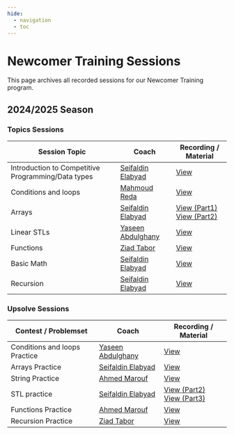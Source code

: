 ```yaml
---
hide:
  - navigation
  - toc
---
```


# Newcomer Training Sessions

This page archives all recorded sessions for our Newcomer Training program.

<div class="level-section">
  <h2>2024/2025 Season</h2>
  
  <h3>Topics Sessions</h3>
  <table class="sessions-table">
    <thead>
        <tr>
            <th>Session Topic</th>
            <th>Coach</th>
            <th>Recording / Material</th>
        </tr>
    </thead>
    <tbody>
        <tr>
            <td>Introduction to Competitive Programming/Data types</td>
            <td>
                <a href="../../community/coaches/#seifaldin-elabyad">Seifaldin Elabyad</a>
            </td>
            <td>
              <a href="https://www.youtube.com/watch?v=EJT1JN1Uy1o" target="_blank">View</a>
            </td>
        </tr>
        <tr>
            <td>Conditions and loops</td>
            <td>
                <a href="../../community/coaches/#mahmoud-reda">Mahmoud Reda</a>
            </td>
            <td><a href="https://www.youtube.com/watch?v=QCanwM1d5AE" target="_blank">View</a></td>
        </tr>
        <tr>
            <td>Arrays</td>
            <td>
                <a href="../../community/coaches/#seifaldin-elabyad">Seifaldin Elabyad</a>
            </td>
            <td>
                <a href="https://www.youtube.com/watch?v=oS5m8VSxNkY" target="_blank">View (Part1)</a>
                <br>
                <a href="https://www.youtube.com/watch?v=pAp4ybwq5j0" target="_blank">View (Part2)</a>
            </td>
        </tr>
        <tr>
            <td>Linear STLs</td>
            <td>
                <a href="../../community/coaches/#yaseen-abdulghany">Yaseen Abdulghany</a>
            </td>
            <td><a href="https://www.youtube.com/watch?v=jWdY0vF0xHw" target="_blank">View</a></td>
        </tr>
        <tr>
            <td>Functions</td>
            <td>
                <a href="../../community/coaches/#ziad-tabor">Ziad Tabor</a>
            </td>
            <td><a href="https://drive.google.com/file/d/1aRo-KMDv-3NysLAzVsomDJ5DnjlLaCJx/view" target="_blank">View</a></td>
        </tr>
        <tr>
            <td>Basic Math</td>
            <td>
                <a href="../../community/coaches/#seifaldin-elabyad">Seifaldin Elabyad</a>
            </td>
            <td><a href="https://www.youtube.com/watch?v=AxH9h-mNlLY" target="_blank">View</a></td>
        </tr>
        <tr>
            <td>Recursion</td>
            <td>
                <a href="../../community/coaches/#seifaldin-elabyad">Seifaldin Elabyad</a>
            </td>
            <td><a href="https://drive.google.com/file/d/1XBRf9qlr6MdJdPTylJ2o8uEDlJ6CWTN8/view" target="_blank">View</a></td>
        </tr>
    </tbody>
  </table>

  <h3>Upsolve Sessions</h3>
  <table class="sessions-table">
    <thead>
        <tr>
            <th>Contest / Problemset</th>
            <th>Coach</th>
            <th>Recording / Material</th>
        </tr>
    </thead>
    <tbody>
        <tr>
            <td>Conditions and loops Practice</td>
            <td>
                <a href="../../community/coaches/#yaseen-abdulghany">Yaseen Abdulghany</a>
            </td>
            <td><a href="https://www.youtube.com/watch?v=c2SMx3HcXCg" target="_blank">View</a></td>
        </tr>
        <tr>
            <td>Arrays Practice</td>
            <td>
                <a href="../../community/coaches/#seifaldin-elabyad">Seifaldin Elabyad</a>
            </td>
            <td><a href="https://www.youtube.com/watch?v=3ni4CTA3tM0&feature=youtu.be" target="_blank">View</a></td>
        </tr>
        <tr>
            <td>String Practice</td>
            <td>
                <a href="../../community/coaches/#ahmed-marouf">Ahmed Marouf</a>
            </td>
            <td><a href="https://www.youtube.com/watch?v=N0x8bqHSimA&feature=youtu.be" target="_blank">View</a></td>
        </tr>
        <tr>
            <td>STL practice</td>
            <td>
                <a href="../../community/coaches/#seifaldin-elabyad">Seifaldin Elabyad</a>
            </td>
            <td>
                <a href="https://www.youtube.com/watch?v=cvb1XeG1ItA&feature=youtu.be" target="_blank">View (Part2)</a>
                <br>
                <a href="https://www.youtube.com/watch?v=ezjcsyE3cF0" target="_blank">View (Part3)</a>
            </td>
        </tr>
        <tr>
            <td>Functions Practice</td>
            <td>
                <a href="../../community/coaches/#ahmed-marouf">Ahmed Marouf</a>
            </td>
            <td><a href="https://www.youtube.com/watch?v=fBL9-7LjUoo&feature=youtu.be" target="_blank">View</a></td>
        </tr>
        <tr>
            <td>Recursion Practice</td>
            <td>
                <a href="../../community/coaches/#ziad-tabor">Ziad Tabor</a>
            </td>
            <td><a href="https://drive.google.com/file/d/1QT_zwz4rS1cEns771F9QJGpAOHZgtYu8/view" target="_blank">View</a></td>
        </tr>
    </tbody>
  </table>
</div>